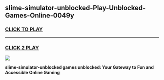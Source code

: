 
## slime-simulator-unblocked-Play-Unblocked-Games-Online-0049y
<h3>
<a href="https://premium76.site?title=slime-simulator-unblocked&ref=25A">CLICK TO PLAY</a></h3>
<hr>

<h3>
<a href="https://premium76.site?title=slime-simulator-unblocked&ref=25A">CLICK 2 PLAY</a>
  
</h3>

<a href="https://premium76.site?title=slime-simulator-unblocked&ref=25A"><img src="https://clearcache.store/games.png"></a>


**slime-simulator-unblocked games unblocked: Your Gateway to Fun and Accessible Online Gaming**
